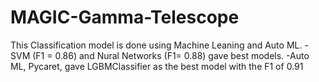 # MAGIC-Gamma-Telescope
This Classification model is done using Machine Leaning and Auto ML.
-SVM (F1 = 0.86)  and Nural Networks (F1= 0.88) gave best models.
-Auto ML, Pycaret, gave LGBMClassifier as the best model with the F1 of 0.91

